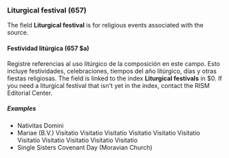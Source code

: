 ### Liturgical festival (657)

The field **Liturgical festival** is for religious events associated with the source.

#### Festividad litúrgica (657 $a)

Registre referencias al uso litúrgico de la composición en este campo. Esto incluye festividades, celebraciones, tiempos del año litúrgico, días y otras fiestas religiosas. The field is linked to the index **Liturgical festivals** in $0. If you need a liturgical festival that isn't yet in the index, contact the RISM Editorial Center.

##### Examples

- Nativitas Domini
- Mariae (B.V.) Visitatio Visitatio Visitatio Visitatio Visitatio Visitatio Visitatio Visitatio Visitatio Visitatio Visitatio
- Single Sisters Covenant Day (Moravian Church)
